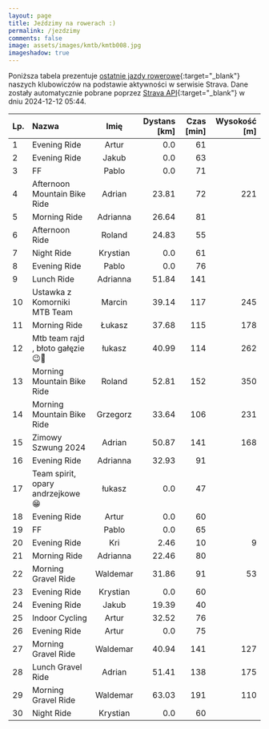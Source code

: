 ```yaml
---
layout: page
title: Jeździmy na rowerach :)
permalink: /jezdzimy
comments: false
image: assets/images/kmtb/kmtb008.jpg
imageshadow: true
---
```


Poniższa tabela prezentuje [ostatnie jazdy rowerowe](https://www.strava.com/clubs/336381){:target="_blank"} naszych klubowiczów na podstawie aktywności w serwisie Strava. Dane zostały automatycznie pobrane poprzez [Strava API](https://developers.strava.com/docs/reference/#api-Clubs-getClubActivitiesById){:target="_blank"} w dniu 2024-12-12 05:44.

Lp. | Nazwa | Imię | Dystans [km] | Czas [min] | Wysokość [m]
:--- | :--- | :---: | ---: | ---: | ---:
1|Evening Ride|Artur|0.0|61|
2|Evening Ride|Jakub|0.0|63|
3|FF|Pablo|0.0|71|
4|Afternoon Mountain Bike Ride|Adrian|23.81|72|221
5|Morning Ride|Adrianna|26.64|81|
6|Afternoon Ride|Roland|24.83|55|
7|Night Ride|Krystian|0.0|61|
8|Evening Ride|Pablo|0.0|76|
9|Lunch Ride|Adrianna|51.84|141|
10|Ustawka z Komorniki MTB Team|Marcin|39.14|117|245
11|Morning Ride|Łukasz|37.68|115|178
12|Mtb team rajd , błoto gałęzie 😉🫡|łukasz|40.99|114|262
13|Morning Mountain Bike Ride|Roland|52.81|152|350
14|Morning Mountain Bike Ride|Grzegorz|33.64|106|231
15|Zimowy Szwung 2024|Adrian|50.87|141|168
16|Evening Ride|Adrianna|32.93|91|
17|Team spirit, opary andrzejkowe😁|łukasz|0.0|47|
18|Evening Ride|Artur|0.0|60|
19|FF|Pablo|0.0|65|
20|Evening Ride|Kri|2.46|10|9
21|Morning Ride|Adrianna|22.46|80|
22|Morning Gravel Ride|Waldemar|31.86|91|53
23|Evening Ride|Krystian|0.0|60|
24|Evening Ride|Jakub|19.39|40|
25|Indoor Cycling|Artur|32.52|76|
26|Evening Ride|Artur|0.0|75|
27|Morning Gravel Ride|Waldemar|40.94|141|127
28|Lunch Gravel Ride|Adrian|51.41|138|175
29|Morning Gravel Ride|Waldemar|63.03|191|110
30|Night Ride|Krystian|0.0|60|
